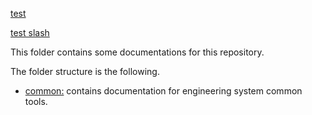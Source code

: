 
[test](engsys_resource_management.md)

[test slash](./engsys_resource_management.md)

This folder contains some documentations for this repository.

The folder structure is the following.

- [common:](https://github.com/Azure/azure-sdk-tools/tree/main/doc/common) contains documentation for engineering system common tools.
